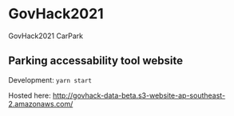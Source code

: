 # GovHack2021
GovHack2021 CarPark


## Parking accessability tool website
Development:
`yarn start`

Hosted here: http://govhack-data-beta.s3-website-ap-southeast-2.amazonaws.com/

